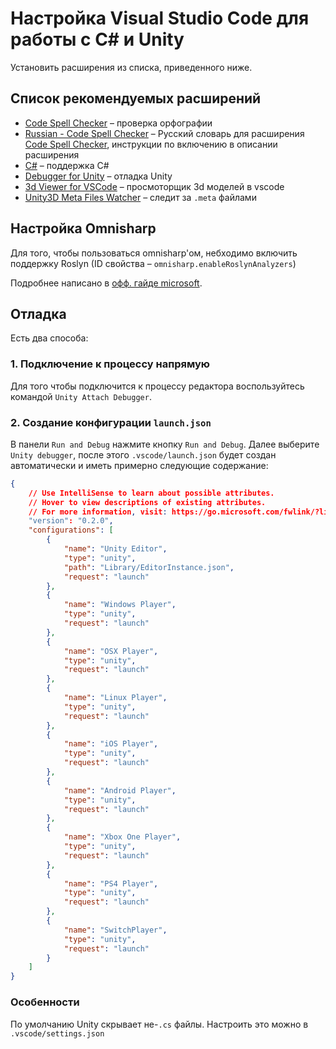 # Настройка Visual Studio Code для работы с C# и Unity

Установить расширения из списка, приведенного ниже.

## Список рекомендуемых расширений

- [Code Spell Checker](https://marketplace.visualstudio.com/items?itemName=streetsidesoftware.code-spell-checker) – проверка орфографии
- [Russian - Code Spell Checker](https://marketplace.visualstudio.com/items?itemName=streetsidesoftware.code-spell-checker-russian) – Русский словарь для расширения  [Code Spell Checker](https://marketplace.visualstudio.com/items?itemName=streetsidesoftware.code-spell-checker), инструкции по включению в описании расширения
- [C#](https://marketplace.visualstudio.com/items?itemName=ms-dotnettools.csharp) – поддержка C#
- [Debugger for Unity](https://marketplace.visualstudio.com/items?itemName=deitry.unity-debug) – отладка Unity
- [3d Viewer for VSCode](https://marketplace.visualstudio.com/items?itemName=slevesque.vscode-3dviewer) – просмоторщик 3d моделей в vscode
- [Unity3D Meta Files Watcher](https://marketplace.visualstudio.com/items?itemName=PTD.vscode-unitymeta) – следит за `.meta` файлами

## Настройка Omnisharp

Для того, чтобы пользоваться omnisharp'ом, небходимо включить поддержку Roslyn (ID свойства – `omnisharp.enableRoslynAnalyzers`)

Подробнее написано в [офф. гайде microsoft](https://code.visualstudio.com/docs/other/unity).

## Отладка

Есть два способа:

### 1. Подключение к процессу напрямую

Для того чтобы подключится к процессу редактора воспользуйтесь командой `Unity Attach Debugger`.

### 2. Создание конфигурации `launch.json`

В панели `Run and Debug` нажмите кнопку `Run and Debug`. Далее выберите `Unity debugger`, после этого `.vscode/launch.json` будет создан автоматически и иметь примерно следующие содержание:

```json
{
    // Use IntelliSense to learn about possible attributes.
    // Hover to view descriptions of existing attributes.
    // For more information, visit: https://go.microsoft.com/fwlink/?linkid=830387
    "version": "0.2.0",
    "configurations": [
        {
            "name": "Unity Editor",
            "type": "unity",
            "path": "Library/EditorInstance.json",
            "request": "launch"
        },
        {
            "name": "Windows Player",
            "type": "unity",
            "request": "launch"
        },
        {
            "name": "OSX Player",
            "type": "unity",
            "request": "launch"
        },
        {
            "name": "Linux Player",
            "type": "unity",
            "request": "launch"
        },
        {
            "name": "iOS Player",
            "type": "unity",
            "request": "launch"
        },
        {
            "name": "Android Player",
            "type": "unity",
            "request": "launch"
        },
        {
            "name": "Xbox One Player",
            "type": "unity",
            "request": "launch"
        },
        {
            "name": "PS4 Player",
            "type": "unity",
            "request": "launch"
        },
        {
            "name": "SwitchPlayer",
            "type": "unity",
            "request": "launch"
        }
    ]
}
```

### Особенности

По умолчанию Unity скрывает не-`.cs` файлы. Настроить это можно в `.vscode/settings.json`